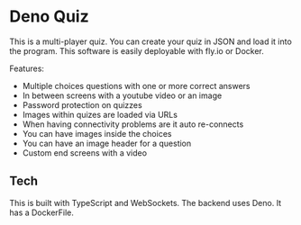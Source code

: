 # Deno Quiz

This is a multi-player quiz. You can create your quiz in JSON and load it into the program.
This software is easily deployable with fly.io or Docker.

Features:

- Multiple choices questions with one or more correct answers
- In between screens with a youtube video or an image
- Password protection on quizzes
- Images within quizes are loaded via URLs
- When having connectivity problems are it auto re-connects
- You can have images inside the choices
- You can have an image header for a question
- Custom end screens with a video
  
## Tech

This is built with TypeScript and WebSockets.
The backend uses Deno.
It has a DockerFile.